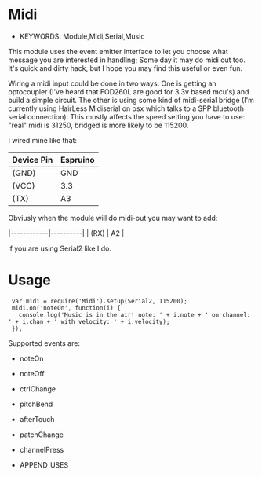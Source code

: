 <!--- Copyright (c) 2014 Luca S.G.de Marinis, loop23-at-gmail.com.
See the file LICENSE for copying permission. -->

Midi
=====================

* KEYWORDS: Module,Midi,Serial,Music

This module uses the event emitter interface to let you choose what message you are
interested in handling; Some day it may do midi out too. It's quick and dirty hack,
but I hope you may find this useful or even fun.

Wiring a midi input could be done in two ways: One is getting an optocoupler (I've heard
that FOD260L are good for 3.3v based mcu's) and build a simple circuit. The other is
using some kind of midi-serial bridge (I'm currently using HairLess Midiserial on osx which talks
to a SPP bluetooth serial connection). This mostly affects the speed setting you have to use:
"real" midi is 31250, bridged is more likely to be 115200.

I wired mine like that:

| Device Pin | Espruino |
| ---------- | -------- |
| (GND)      | GND      |
| (VCC)      | 3.3      |
| (TX)       | A3       |

Obviusly when the module will do midi-out you may want to add:

|------------|----------|
| (RX)       | A2       |

if you are using Serial2 like I do.

Usage
=====

```
 var midi = require('Midi').setup(Serial2, 115200);
 midi.on('noteOn', function(i) {
   console.log('Music is in the air! note: ' + i.note + ' on channel: ' + i.chan + ' with velocity: ' + i.velocity);
 });
```

Supported events are:

  * noteOn
  * noteOff
  * ctrlChange
  * pitchBend
  * afterTouch
  * patchChange
  * channelPress

* APPEND_USES